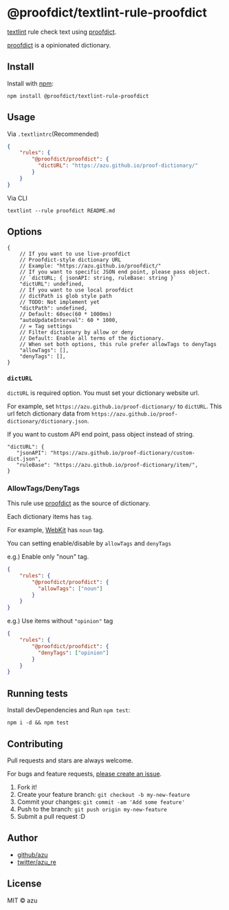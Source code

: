 # @proofdict/textlint-rule-proofdict

[textlint](https://github.com/textlint/textlint "textlint") rule check text using [proofdict](https://proofdict.github.io/proofdict/ "proofdict").

[proofdict](https://proofdict.github.io/proofdict/ "proofdict") is a opinionated dictionary. 

## Install

Install with [npm](https://www.npmjs.com/):

    npm install @proofdict/textlint-rule-proofdict

## Usage

Via `.textlintrc`(Recommended)

```json
{
    "rules": {
        "@proofdict/proofdict": {
          "dictURL": "https://azu.github.io/proof-dictionary/"
        }
    }
}
```

Via CLI

```
textlint --rule proofdict README.md
```

## Options

```json5
{
    // If you want to use live-proofdict
    // Proofdict-style dictionary URL
    // Example: "https://azu.github.io/proofdict/"
    // If you want to specific JSON end point, please pass object.
    // `dictURL; { jsonAPI: string, ruleBase: string }`
    "dictURL": undefined,
    // If you want to use local proofdict
    // dictPath is glob style path
    // TODO: Not implement yet
    "dictPath": undefined,
    // Default: 60sec(60 * 1000ms)
    "autoUpdateInterval": 60 * 1000,
    // = Tag settings
    // Filter dictionary by allow or deny
    // Default: Enable all terms of the dictionary.
    // When set both options, this rule prefer allowTags to denyTags
    "allowTags": [],
    "denyTags": [],
}
```

### `dictURL`

`dictURL` is required option.
You must set your dictionary website url.

For example, set `https://azu.github.io/proof-dictionary/` to `dictURL`.
This url fetch dictionary data from `https://azu.github.io/proof-dictionary/dictionary.json`.

If you want to custom API end point, pass object instead of string.

```json5.
"dictURL": { 
   "jsonAPI": "https://azu.github.io/proof-dictionary/custom-dict.json",
   "ruleBase": "https://azu.github.io/proof-dictionary/item/",
}
``` 

### AllowTags/DenyTags

This rule use [proofdict](https://proofdict.github.io/proofdict/ "proofdict") as the source of dictionary.

Each dictionary items has `tag`.

For example, [WebKit](https://proofdict.github.io/proofdict/item/01BQ92YZ6QR8RJKA5Y8W2F9NMY "WebKit") has `noun` tag.

You can setting enable/disable by `allowTags` and `denyTags`

e.g.) Enable only "noun" tag.

```json
{
    "rules": {
        "@proofdict/proofdict": {
          "allowTags": ["noun"]
        }
    }
}
```

e.g.) Use items without `"opinion"` tag

```json
{
    "rules": {
        "@proofdict/proofdict": {
          "denyTags": ["opinion"]
        }
    }
}
```


## Running tests

Install devDependencies and Run `npm test`:

    npm i -d && npm test

## Contributing

Pull requests and stars are always welcome.

For bugs and feature requests, [please create an issue](https://github.com/proofdict/proofdict/issues).

1. Fork it!
2. Create your feature branch: `git checkout -b my-new-feature`
3. Commit your changes: `git commit -am 'Add some feature'`
4. Push to the branch: `git push origin my-new-feature`
5. Submit a pull request :D

## Author

- [github/azu](https://github.com/azu)
- [twitter/azu_re](https://twitter.com/azu_re)

## License

MIT © azu
